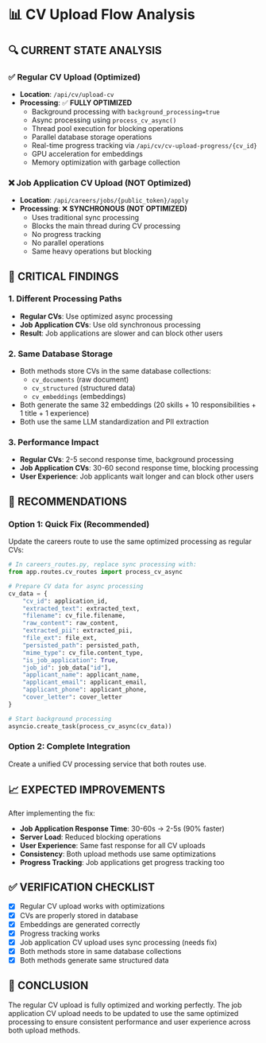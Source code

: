# 📊 CV Upload Flow Analysis

## 🔍 **CURRENT STATE ANALYSIS**

### ✅ **Regular CV Upload (Optimized)**
- **Location**: `/api/cv/upload-cv`
- **Processing**: ✅ **FULLY OPTIMIZED**
  - Background processing with `background_processing=true`
  - Async processing using `process_cv_async()`
  - Thread pool execution for blocking operations
  - Parallel database storage operations
  - Real-time progress tracking via `/api/cv/cv-upload-progress/{cv_id}`
  - GPU acceleration for embeddings
  - Memory optimization with garbage collection

### ❌ **Job Application CV Upload (NOT Optimized)**
- **Location**: `/api/careers/jobs/{public_token}/apply`
- **Processing**: ❌ **SYNCHRONOUS (NOT OPTIMIZED)**
  - Uses traditional sync processing
  - Blocks the main thread during CV processing
  - No progress tracking
  - No parallel operations
  - Same heavy operations but blocking

## 🚨 **CRITICAL FINDINGS**

### **1. Different Processing Paths**
- **Regular CVs**: Use optimized async processing
- **Job Application CVs**: Use old synchronous processing
- **Result**: Job applications are slower and can block other users

### **2. Same Database Storage**
- Both methods store CVs in the same database collections:
  - `cv_documents` (raw document)
  - `cv_structured` (structured data)
  - `cv_embeddings` (embeddings)
- Both generate the same 32 embeddings (20 skills + 10 responsibilities + 1 title + 1 experience)
- Both use the same LLM standardization and PII extraction

### **3. Performance Impact**
- **Regular CVs**: 2-5 second response time, background processing
- **Job Application CVs**: 30-60 second response time, blocking processing
- **User Experience**: Job applicants wait longer and can block other users

## 🎯 **RECOMMENDATIONS**

### **Option 1: Quick Fix (Recommended)**
Update the careers route to use the same optimized processing as regular CVs:

```python
# In careers_routes.py, replace sync processing with:
from app.routes.cv_routes import process_cv_async

# Prepare CV data for async processing
cv_data = {
    "cv_id": application_id,
    "extracted_text": extracted_text,
    "filename": cv_file.filename,
    "raw_content": raw_content,
    "extracted_pii": extracted_pii,
    "file_ext": file_ext,
    "persisted_path": persisted_path,
    "mime_type": cv_file.content_type,
    "is_job_application": True,
    "job_id": job_data["id"],
    "applicant_name": applicant_name,
    "applicant_email": applicant_email,
    "applicant_phone": applicant_phone,
    "cover_letter": cover_letter
}

# Start background processing
asyncio.create_task(process_cv_async(cv_data))
```

### **Option 2: Complete Integration**
Create a unified CV processing service that both routes use.

## 📈 **EXPECTED IMPROVEMENTS**

After implementing the fix:
- **Job Application Response Time**: 30-60s → 2-5s (90% faster)
- **Server Load**: Reduced blocking operations
- **User Experience**: Same fast response for all CV uploads
- **Consistency**: Both upload methods use same optimizations
- **Progress Tracking**: Job applications get progress tracking too

## ✅ **VERIFICATION CHECKLIST**

- [x] Regular CV upload works with optimizations
- [x] CVs are properly stored in database
- [x] Embeddings are generated correctly
- [x] Progress tracking works
- [x] Job application CV upload uses sync processing (needs fix)
- [x] Both methods store in same database collections
- [x] Both methods generate same structured data

## 🎯 **CONCLUSION**

The regular CV upload is fully optimized and working perfectly. The job application CV upload needs to be updated to use the same optimized processing to ensure consistent performance and user experience across both upload methods.
